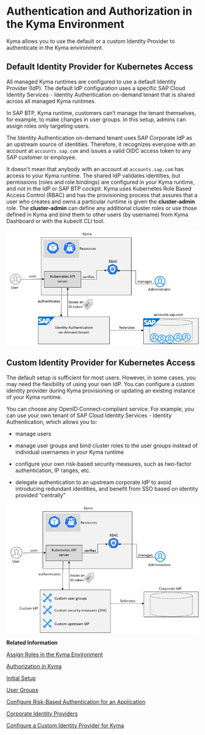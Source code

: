 <!-- loio85200d8509004236b2a3a637bf1471a8 -->

# Authentication and Authorization in the Kyma Environment

Kyma allows you to use the default or a custom Identity Provider to authenticate in the Kyma environment.



<a name="loio85200d8509004236b2a3a637bf1471a8__section_jsc_p14_zkb"/>

## Default Identity Provider for Kubernetes Access

All managed Kyma runtimes are configured to use a default Identity Provider \(IdP\). The default IdP configuration uses a specific SAP Cloud Identity Services - Identity Authentication on-demand tenant that is shared across all managed Kyma runtimes.

In SAP BTP, Kyma runtime, customers can’t manage the tenant themselves, for example, to make changes in user groups. In this setup, admins can assign roles only targeting users.

The Identity Authentication on-demand tenant uses SAP Corporate IdP as an upstream source of identities. Therefore, it recognizes everyone with an account at `accounts.sap.com` and issues a valid OIDC access token to any SAP customer or employee.

It doesn't mean that anybody with an account at `accounts.sap.com` has access to your Kyma runtime. The shared IdP validates identities, but permissions \(roles and role bindings\) are configured in your Kyma runtime, and not in the IdP or SAP BTP cockpit. Kyma uses Kubernetes Role Based Access Control \(RBAC\) and has the provisioning process that assures that a user who creates and owns a particular runtime is given the **cluster-admin** role. The **cluster-admin** can define any additional cluster roles or use those defined in Kyma and bind them to other users \(by username\) from Kyma Dashboard or with the kubectl CLI tool.

 ![](images/defaultid_7240dd9.png) 



<a name="loio85200d8509004236b2a3a637bf1471a8__section_rqx_sbr_psb"/>

## Custom Identity Provider for Kubernetes Access

The default setup is sufficient for most users. However, in some cases, you may need the flexibility of using your own IdP. You can configure a custom identity provider during Kyma provisioning or updating an existing instance of your Kyma runtime.

You can choose any OpenID Connect-compliant service. For example, you can use your own tenant of SAP Cloud Identity Services - Identity Authentication, which allows you to:

-   manage users

-   manage user groups and bind cluster roles to the user groups instead of individual usernames in your Kyma runtime

-   configure your own risk-based security measures, such as two-factor authentication, IP ranges, etc.

-   delegate authentication to an upstream corporate IdP to avoid introducing redundant identities, and benefit from SSO based on identity provided “centrally”


 ![](images/Custom_Identity_Provider_e045058.png) 

**Related Information**  


[Assign Roles in the Kyma Environment](../50-administration-and-ops/assign-roles-in-the-kyma-environment-148ae38.md "Kyma uses roles to manage access within the cluster. Every Kyma cluster comes with predefined roles, for example, for admins and developers, which give the assigned users the permissions suitable for their purposes.")

[Authorization in Kyma](https://kyma-project.io/docs/kyma/latest/04-operation-guides/security/sec-02-authorization-in-kyma)

[Initial Setup](https://help.sap.com/viewer/6d6d63354d1242d185ab4830fc04feb1/LATEST/en-US/31af7da133874e199a7df1d42905241b.html)

[User Groups](https://help.sap.com/viewer/6d6d63354d1242d185ab4830fc04feb1/LATEST/en-US/ddd067c899f94e2f9006cc4dd417be80.html)

[Configure Risk-Based Authentication for an Application](https://help.sap.com/viewer/6d6d63354d1242d185ab4830fc04feb1/LATEST/en-US/bc52fbf3d59447bbb6aa22f80d8b6056.html)

[Corporate Identity Providers](https://help.sap.com/docs/IDENTITY_AUTHENTICATION/6d6d63354d1242d185ab4830fc04feb1/19f3eca47db643b6aad448b5dc1075ad.html?locale=en-US)

[Configure a Custom Identity Provider for Kyma](configure-a-custom-identity-provider-for-kyma-67bcc6e.md "Enable the Kyma environment with a custom identity provider.")

